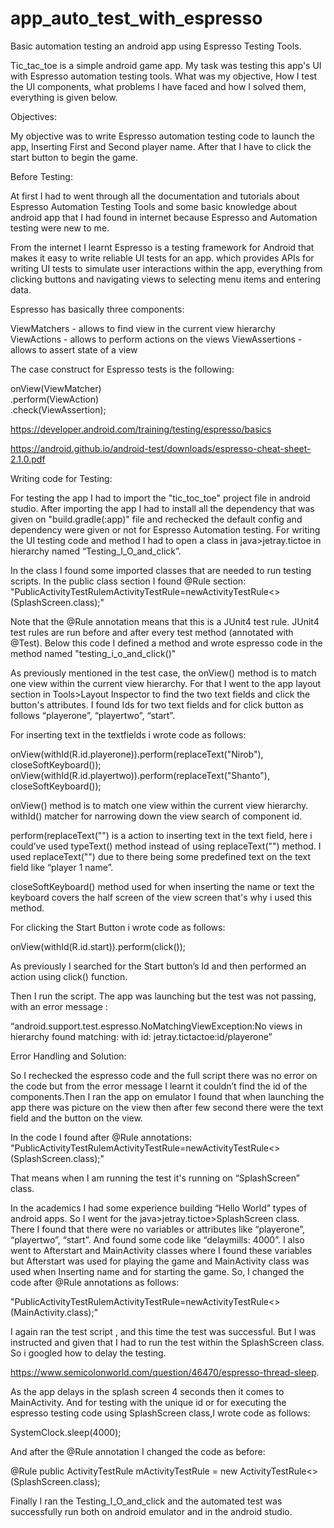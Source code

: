 # app_auto_test_with_espresso

Basic automation testing an android app using Espresso Testing Tools.

Tic_tac_toe is a simple android game app.
My task was testing this app's UI with Espresso automation testing tools. What was my objective, How I test the UI components, what problems I have faced and how I solved
them, everything is given below.


Objectives:

My objective was to write Espresso automation testing code to launch the app, Inserting First and Second player name. After that I have to click the start button to begin
the game.


Before Testing:

At first I had to went through all the documentation and tutorials about Espresso Automation Testing Tools and some basic knowledge about android app that I had found in
internet because Espresso and Automation testing were new to me.

From the internet I learnt Espresso is a testing framework for Android that makes it easy to write reliable UI tests for an app. which provides APIs for writing UI tests 
to simulate user interactions within the app, everything from clicking buttons and navigating views to selecting menu items and entering data.

Espresso has basically three components:

ViewMatchers - allows to find view in the current view hierarchy
ViewActions - allows to perform actions on the views
ViewAssertions - allows to assert state of a view

The case construct for Espresso tests is the following:

onView(ViewMatcher)       
 .perform(ViewAction)     
   .check(ViewAssertion);    

https://developer.android.com/training/testing/espresso/basics

https://android.github.io/android-test/downloads/espresso-cheat-sheet-2.1.0.pdf


Writing code for Testing:

For testing the app I had to import the "tic_toc_toe" project file in android studio. After importing the app I had to install all the dependency that was given on 
"build.gradle(:app)" file and rechecked the default config and dependency were given or not for Espresso Automation testing. For writing the UI testing code and method 
I had to open a class in java>jetray.tictoe in hierarchy named “Testing_I_O_and_click”.

In the class I found some imported classes that are needed to run testing scripts.
In the public class section I found @Rule section:
"PublicActivityTestRule<SplashScreen>mActivityTestRule=newActivityTestRule<>(SplashScreen.class);"

Note that the @Rule annotation means that this is a JUnit4 test rule. JUnit4 test rules are run before and after every test method (annotated with @Test). Below this code
I defined a method and wrote espresso code in the method named "testing_i_o_and_click()"

As previously mentioned in the test case, the onView() method is to match one view within the current view hierarchy. For  that I went to the app layout section in 
Tools>Layout Inspector to find the two text fields and click the button's attributes. I found Ids for two text fields and for click button as follows “playerone”, 
“playertwo”, “start”.


For inserting text in the textfields i wrote code as follows:

onView(withId(R.id.playerone)).perform(replaceText("Nirob"), closeSoftKeyboard());
onView(withId(R.id.playertwo)).perform(replaceText("Shanto"), closeSoftKeyboard());

onView() method is to match one view within the current view hierarchy. 
withId() matcher for narrowing down the view search of component id.

perform(replaceText("") is a action to inserting text in the text field, here i could’ve used typeText() method instead of using replaceText("") method. I used 
replaceText("") due to there being some predefined text on the text field like “player 1 name”.

closeSoftKeyboard() method used for when inserting the name or text the keyboard covers the half screen of the view screen that's why i used this method.

For clicking the Start Button i wrote code as follows:

onView(withId(R.id.start)).perform(click());

As previously I searched for  the Start button’s Id and then performed an action using click() function.

Then I run the script. The app was launching but the test was not passing, with an error message :

“android.support.test.espresso.NoMatchingViewException:No views in hierarchy found matching: with id: jetray.tictactoe:id/playerone”



Error Handling and Solution:

So I rechecked the espresso code and the full script there was no error on the code but from the error message I learnt it couldn’t find the id of the components.Then 
I ran the app on emulator I found that when launching the app there was picture on the view then after few second there were the text field and the button on the view.

 In the code I found after @Rule annotations:
"PublicActivityTestRule<SplashScreen>mActivityTestRule=newActivityTestRule<>(SplashScreen.class);"

That means when I am running the test it's running on “SplashScreen” class.

In the academics I had some experience building “Hello World” types of android apps.
So I went for the java>jetray.tictoe>SplashScreen class. There I found that there were no variables or attributes like “playerone”, “playertwo”, “start”.  And found some 
code like “delaymills: 4000”. I also went to Afterstart and MainActivity classes where I found these variables but Afterstart was used for playing the game and MainActivity
class was used when Inserting name and for starting the game. So, I changed the code after @Rule annotations as follows: 

"PublicActivityTestRule<MainActivity>mActivityTestRule=newActivityTestRule<>(MainActivity.class);"

I again ran the test script , and this time the test was successful.
But I was instructed and given that I had to run the test within the SplashScreen class. So i googled how to delay the testing. 

 https://www.semicolonworld.com/question/46470/espresso-thread-sleep.

As the app delays in the splash screen 4 seconds then it comes to MainActivity. And for testing with the unique id or for executing the espresso testing code using 
SplashScreen class,I wrote code as follows:  

SystemClock.sleep(4000);

And after the @Rule annotation I changed the code as before:

@Rule
public ActivityTestRule<SplashScreen> mActivityTestRule = new ActivityTestRule<>(SplashScreen.class);


Finally I ran the Testing_I_O_and_click and the automated test was successfully run both on android emulator and in the android studio.

